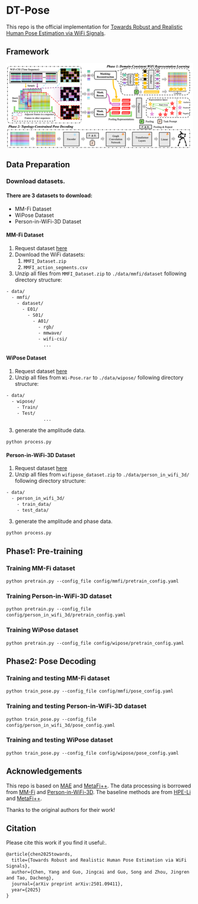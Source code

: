 # DT-Pose

This repo is the official implementation for [Towards Robust and Realistic Human Pose Estimation via WiFi Signals](https://arxiv.org/abs/2501.09411).

## Framework

![image](src/framework.png)

## Data Preparation

### Download datasets.

#### There are 3 datasets to download:

- MM-Fi Dataset
- WiPose Dataset
- Person-in-WiFi-3D Dataset

#### MM-Fi Dataset

1. Request dataset [here](https://ntu-aiot-lab.github.io/mm-fi)
2. Download the WiFi datasets:
   1. `MMFI_Dataset.zip`
   2. `MMFI_action_segments.csv`
3. Unzip all files from `MMFI_Dataset.zip` to `./data/mmfi/dataset` following directory structure:

```
- data/
  - mmfi/
    - dataset/
      - E01/
        - S01/
          - A01/
            - rgb/
            - mmwave/
            - wifi-csi/
              ...
```

#### WiPose Dataset

1. Request dataset [here](https://github.com/NjtechCVLab/Wi-PoseDataset)
2. Unzip all files from `Wi-Pose.rar` to `./data/wipose/` following directory structure:

```
- data/
  - wipose/
    - Train/
    - Test/
              ...
```

3. generate the amplitude data.

```
python process.py
```

#### Person-in-WiFi-3D Dataset

1. Request dataset [here](https://aiotgroup.github.io/Person-in-WiFi-3D/)
2. Unzip all files from `wifipose_dataset.zip` to `./data/person_in_wifi_3d/` following directory structure:

```
- data/
  - person_in_wifi_3d/
    - train_data/
    - test_data/
```

3. generate the amplitude and phase data.

```
python process.py
```


## Phase1: Pre-training

### Training MM-Fi dataset

```
python pretrain.py --config_file config/mmfi/pretrain_config.yaml
```

### Training Person-in-WiFi-3D dataset

```
python pretrain.py --config_file config/person_in_wifi_3d/pretrain_config.yaml
```

### Training WiPose dataset

```
python pretrain.py --config_file config/wipose/pretrain_config.yaml
```

## Phase2: Pose Decoding

### Training and testing MM-Fi dataset

```
python train_pose.py --config_file config/mmfi/pose_config.yaml
```

### Training and testing Person-in-WiFi-3D dataset

```
python train_pose.py --config_file config/person_in_wifi_3d/pose_config.yaml
```

### Training and testing WiPose dataset

```
python train_pose.py --config_file config/wipose/pose_config.yaml
```

## Acknowledgements

This repo is based on [MAE](https://github.com/IcarusWizard/MAE) and [MetaFi++](https://github.com/pridy999/metafi_pose_estimation). The data processing is borrowed from [MM-Fi](https://github.com/ybhbingo/MMFi_dataset) and [Person-in-WiFi-3D](https://github.com/aiotgroup/Person-in-WiFi-3D-repo). The baseline methods are from [HPE-Li](https://github.com/Toandinh1/ECCV24_Li-HPE) and [MetaFi++](https://github.com/pridy999/metafi_pose_estimation).

Thanks to the original authors for their work!


## Citation

Please cite this work if you find it useful:.

```
@article{chen2025towards,
  title={Towards Robust and Realistic Human Pose Estimation via WiFi Signals},
  author={Chen, Yang and Guo, Jingcai and Guo, Song and Zhou, Jingren and Tao, Dacheng},
  journal={arXiv preprint arXiv:2501.09411},
  year={2025}
}
```
